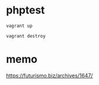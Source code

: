 # phptest

```
vagrant up
```

```
vagrant destroy
```

# memo

https://futurismo.biz/archives/1647/
